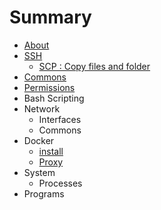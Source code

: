 # Summary

* [About](README.md)
* [SSH](ssh.md)
   * [SCP : Copy files and folder](scp__copy_files_and_folder.md)
* [Commons](commons.md)
* [Permissions](permissions.md)
* Bash Scripting
* Network
   * Interfaces
   * Commons
* Docker
   * [install](docker_install.md)
   * [Proxy](docker_proxy.md)
* System
   * Processes
* Programs


